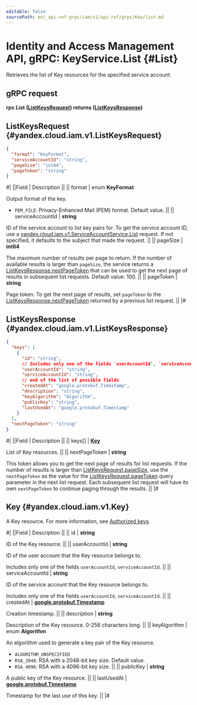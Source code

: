 ```yaml
---
editable: false
sourcePath: en/_api-ref-grpc/iam/v1/api-ref/grpc/Key/list.md
---
```


# Identity and Access Management API, gRPC: KeyService.List {#List}

Retrieves the list of Key resources for the specified service account.

## gRPC request

**rpc List ([ListKeysRequest](#yandex.cloud.iam.v1.ListKeysRequest)) returns ([ListKeysResponse](#yandex.cloud.iam.v1.ListKeysResponse))**

## ListKeysRequest {#yandex.cloud.iam.v1.ListKeysRequest}

```json
{
  "format": "KeyFormat",
  "serviceAccountId": "string",
  "pageSize": "int64",
  "pageToken": "string"
}
```

#|
||Field | Description ||
|| format | enum **KeyFormat**

Output format of the key.

- `PEM_FILE`: Privacy-Enhanced Mail (PEM) format. Default value. ||
|| serviceAccountId | **string**

ID of the service account to list key pairs for.
To get the service account ID, use a [yandex.cloud.iam.v1.ServiceAccountService.List](/docs/iam/api-ref/grpc/ServiceAccount/list#List) request.
If not specified, it defaults to the subject that made the request. ||
|| pageSize | **int64**

The maximum number of results per page to return. If the number of available
results is larger than `pageSize`,
the service returns a [ListKeysResponse.nextPageToken](#yandex.cloud.iam.v1.ListKeysResponse)
that can be used to get the next page of results in subsequent list requests.
Default value: 100. ||
|| pageToken | **string**

Page token. To get the next page of results, set `pageToken` to the
[ListKeysResponse.nextPageToken](#yandex.cloud.iam.v1.ListKeysResponse) returned by a previous list request. ||
|#

## ListKeysResponse {#yandex.cloud.iam.v1.ListKeysResponse}

```json
{
  "keys": [
    {
      "id": "string",
      // Includes only one of the fields `userAccountId`, `serviceAccountId`
      "userAccountId": "string",
      "serviceAccountId": "string",
      // end of the list of possible fields
      "createdAt": "google.protobuf.Timestamp",
      "description": "string",
      "keyAlgorithm": "Algorithm",
      "publicKey": "string",
      "lastUsedAt": "google.protobuf.Timestamp"
    }
  ],
  "nextPageToken": "string"
}
```

#|
||Field | Description ||
|| keys[] | **[Key](#yandex.cloud.iam.v1.Key)**

List of Key resources. ||
|| nextPageToken | **string**

This token allows you to get the next page of results for list requests. If the number of results
is larger than [ListKeysRequest.pageSize](#yandex.cloud.iam.v1.ListKeysRequest), use
the `nextPageToken` as the value
for the [ListKeysRequest.pageToken](#yandex.cloud.iam.v1.ListKeysRequest) query parameter
in the next list request. Each subsequent list request will have its own
`nextPageToken` to continue paging through the results. ||
|#

## Key {#yandex.cloud.iam.v1.Key}

A Key resource. For more information, see [Authorized keys](/docs/iam/concepts/authorization/key).

#|
||Field | Description ||
|| id | **string**

ID of the Key resource. ||
|| userAccountId | **string**

ID of the user account that the Key resource belongs to.

Includes only one of the fields `userAccountId`, `serviceAccountId`. ||
|| serviceAccountId | **string**

ID of the service account that the Key resource belongs to.

Includes only one of the fields `userAccountId`, `serviceAccountId`. ||
|| createdAt | **[google.protobuf.Timestamp](https://developers.google.com/protocol-buffers/docs/reference/google.protobuf#timestamp)**

Creation timestamp. ||
|| description | **string**

Description of the Key resource. 0-256 characters long. ||
|| keyAlgorithm | enum **Algorithm**

An algorithm used to generate a key pair of the Key resource.

- `ALGORITHM_UNSPECIFIED`
- `RSA_2048`: RSA with a 2048-bit key size. Default value.
- `RSA_4096`: RSA with a 4096-bit key size. ||
|| publicKey | **string**

A public key of the Key resource. ||
|| lastUsedAt | **[google.protobuf.Timestamp](https://developers.google.com/protocol-buffers/docs/reference/google.protobuf#timestamp)**

Timestamp for the last use of this key. ||
|#